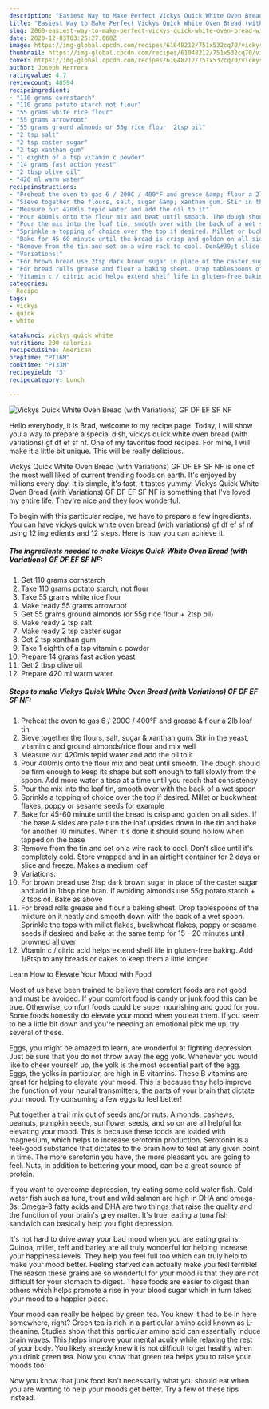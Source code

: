 ```yaml
---
description: "Easiest Way to Make Perfect Vickys Quick White Oven Bread (with Variations) GF DF EF SF NF"
title: "Easiest Way to Make Perfect Vickys Quick White Oven Bread (with Variations) GF DF EF SF NF"
slug: 2068-easiest-way-to-make-perfect-vickys-quick-white-oven-bread-with-variations-gf-df-ef-sf-nf
date: 2020-12-03T03:25:27.060Z
image: https://img-global.cpcdn.com/recipes/61048212/751x532cq70/vickys-quick-white-oven-bread-with-variations-gf-df-ef-sf-nf-recipe-main-photo.jpg
thumbnail: https://img-global.cpcdn.com/recipes/61048212/751x532cq70/vickys-quick-white-oven-bread-with-variations-gf-df-ef-sf-nf-recipe-main-photo.jpg
cover: https://img-global.cpcdn.com/recipes/61048212/751x532cq70/vickys-quick-white-oven-bread-with-variations-gf-df-ef-sf-nf-recipe-main-photo.jpg
author: Joseph Herrera
ratingvalue: 4.7
reviewcount: 48594
recipeingredient:
- "110 grams cornstarch"
- "110 grams potato starch not flour"
- "55 grams white rice flour"
- "55 grams arrowroot"
- "55 grams ground almonds or 55g rice flour  2tsp oil"
- "2 tsp salt"
- "2 tsp caster sugar"
- "2 tsp xanthan gum"
- "1 eighth of a tsp vitamin c powder"
- "14 grams fast action yeast"
- "2 tbsp olive oil"
- "420 ml warm water"
recipeinstructions:
- "Preheat the oven to gas 6 / 200C / 400°F and grease &amp; flour a 2lb loaf tin"
- "Sieve together the flours, salt, sugar &amp; xanthan gum. Stir in the yeast, vitamin c and ground almonds/rice flour and mix well"
- "Measure out 420mls tepid water and add the oil to it"
- "Pour 400mls onto the flour mix and beat until smooth. The dough should be firm enough to keep its shape but soft enough to fall slowly from the spoon. Add more water a tbsp at a time until you reach that consistency"
- "Pour the mix into the loaf tin, smooth over with the back of a wet spoon"
- "Sprinkle a topping of choice over the top if desired. Millet or buckwheat flakes, poppy or sesame seeds for example"
- "Bake for 45-60 minute until the bread is crisp and golden on all sides. If the base &amp; sides are pale turn the loaf upsides down in the tin and bake for another 10 minutes. When it&#39;s done it should sound hollow when tapped on the base"
- "Remove from the tin and set on a wire rack to cool. Don&#39;t slice until it&#39;s completely cold. Store wrapped and in an airtight container for 2 days or slice and freeze. Makes a medium loaf"
- "Variations:"
- "For brown bread use 2tsp dark brown sugar in place of the caster sugar and add in 1tbsp rice bran. If avoiding almonds use 55g potato starch + 2 tsps oil. Bake as above"
- "For bread rolls grease and flour a baking sheet. Drop tablespoons of the mixture on it neatly and smooth down with the back of a wet spoon. Sprinkle the tops with millet flakes, buckwheat flakes, poppy or sesame seeds if desired and bake at the same temp for 15 - 20 minutes until browned all over"
- "Vitamin c / citric acid helps extend shelf life in gluten-free baking. Add 1/8tsp to any breads or cakes to keep them a little longer"
categories:
- Recipe
tags:
- vickys
- quick
- white

katakunci: vickys quick white 
nutrition: 200 calories
recipecuisine: American
preptime: "PT16M"
cooktime: "PT33M"
recipeyield: "3"
recipecategory: Lunch

---
```



![Vickys Quick White Oven Bread (with Variations) GF DF EF SF NF](https://img-global.cpcdn.com/recipes/61048212/751x532cq70/vickys-quick-white-oven-bread-with-variations-gf-df-ef-sf-nf-recipe-main-photo.jpg)

Hello everybody, it is Brad, welcome to my recipe page. Today, I will show you a way to prepare a special dish, vickys quick white oven bread (with variations) gf df ef sf nf. One of my favorites food recipes. For mine, I will make it a little bit unique. This will be really delicious.



Vickys Quick White Oven Bread (with Variations) GF DF EF SF NF is one of the most well liked of current trending foods on earth. It's enjoyed by millions every day. It is simple, it's fast, it tastes yummy. Vickys Quick White Oven Bread (with Variations) GF DF EF SF NF is something that I've loved my entire life. They're nice and they look wonderful.


To begin with this particular recipe, we have to prepare a few ingredients. You can have vickys quick white oven bread (with variations) gf df ef sf nf using 12 ingredients and 12 steps. Here is how you can achieve it.

<!--inarticleads1-->

##### The ingredients needed to make Vickys Quick White Oven Bread (with Variations) GF DF EF SF NF:

1. Get 110 grams cornstarch
1. Take 110 grams potato starch, not flour
1. Take 55 grams white rice flour
1. Make ready 55 grams arrowroot
1. Get 55 grams ground almonds (or 55g rice flour + 2tsp oil)
1. Make ready 2 tsp salt
1. Make ready 2 tsp caster sugar
1. Get 2 tsp xanthan gum
1. Take 1 eighth of a tsp vitamin c powder
1. Prepare 14 grams fast action yeast
1. Get 2 tbsp olive oil
1. Prepare 420 ml warm water




<!--inarticleads2-->

##### Steps to make Vickys Quick White Oven Bread (with Variations) GF DF EF SF NF:

1. Preheat the oven to gas 6 / 200C / 400°F and grease &amp; flour a 2lb loaf tin
1. Sieve together the flours, salt, sugar &amp; xanthan gum. Stir in the yeast, vitamin c and ground almonds/rice flour and mix well
1. Measure out 420mls tepid water and add the oil to it
1. Pour 400mls onto the flour mix and beat until smooth. The dough should be firm enough to keep its shape but soft enough to fall slowly from the spoon. Add more water a tbsp at a time until you reach that consistency
1. Pour the mix into the loaf tin, smooth over with the back of a wet spoon
1. Sprinkle a topping of choice over the top if desired. Millet or buckwheat flakes, poppy or sesame seeds for example
1. Bake for 45-60 minute until the bread is crisp and golden on all sides. If the base &amp; sides are pale turn the loaf upsides down in the tin and bake for another 10 minutes. When it&#39;s done it should sound hollow when tapped on the base
1. Remove from the tin and set on a wire rack to cool. Don&#39;t slice until it&#39;s completely cold. Store wrapped and in an airtight container for 2 days or slice and freeze. Makes a medium loaf
1. Variations:
1. For brown bread use 2tsp dark brown sugar in place of the caster sugar and add in 1tbsp rice bran. If avoiding almonds use 55g potato starch + 2 tsps oil. Bake as above
1. For bread rolls grease and flour a baking sheet. Drop tablespoons of the mixture on it neatly and smooth down with the back of a wet spoon. Sprinkle the tops with millet flakes, buckwheat flakes, poppy or sesame seeds if desired and bake at the same temp for 15 - 20 minutes until browned all over
1. Vitamin c / citric acid helps extend shelf life in gluten-free baking. Add 1/8tsp to any breads or cakes to keep them a little longer




Learn How to Elevate Your Mood with Food


Most of us have been trained to believe that comfort foods are not good and must be avoided. If your comfort food is candy or junk food this can be true. Otherwise, comfort foods could be super nourishing and good for you. Some foods honestly do elevate your mood when you eat them. If you seem to be a little bit down and you're needing an emotional pick me up, try several of these.

Eggs, you might be amazed to learn, are wonderful at fighting depression. Just be sure that you do not throw away the egg yolk. Whenever you would like to cheer yourself up, the yolk is the most essential part of the egg. Eggs, the yolks in particular, are high in B vitamins. These B vitamins are great for helping to elevate your mood. This is because they help improve the function of your neural transmitters, the parts of your brain that dictate your mood. Try consuming a few eggs to feel better!

Put together a trail mix out of seeds and/or nuts. Almonds, cashews, peanuts, pumpkin seeds, sunflower seeds, and so on are all helpful for elevating your mood. This is because these foods are loaded with magnesium, which helps to increase serotonin production. Serotonin is a feel-good substance that dictates to the brain how to feel at any given point in time. The more serotonin you have, the more pleasant you are going to feel. Nuts, in addition to bettering your mood, can be a great source of protein.

If you want to overcome depression, try eating some cold water fish. Cold water fish such as tuna, trout and wild salmon are high in DHA and omega-3s. Omega-3 fatty acids and DHA are two things that raise the quality and the function of your brain's grey matter. It's true: eating a tuna fish sandwich can basically help you fight depression. 

It's not hard to drive away your bad mood when you are eating grains. Quinoa, millet, teff and barley are all truly wonderful for helping increase your happiness levels. They help you feel full too which can truly help to make your mood better. Feeling starved can actually make you feel terrible! The reason these grains are so wonderful for your mood is that they are not difficult for your stomach to digest. These foods are easier to digest than others which helps promote a rise in your blood sugar which in turn takes your mood to a happier place.

Your mood can really be helped by green tea. You knew it had to be in here somewhere, right? Green tea is rich in a particular amino acid known as L-theanine. Studies show that this particular amino acid can essentially induce brain waves. This helps improve your mental acuity while relaxing the rest of your body. You likely already knew it is not difficult to get healthy when you drink green tea. Now you know that green tea helps you to raise your moods too!

Now you know that junk food isn't necessarily what you should eat when you are wanting to help your moods get better. Try  a few  of  these  tips  instead.

